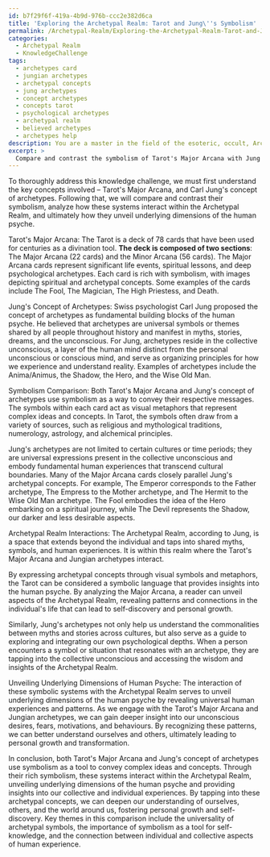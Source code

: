 ```yaml
---
id: b7f29f6f-419a-4b9d-976b-ccc2e382d6ca
title: 'Exploring the Archetypal Realm: Tarot and Jung\''s Symbolism'
permalink: /Archetypal-Realm/Exploring-the-Archetypal-Realm-Tarot-and-Jungs-Symbolism/
categories:
  - Archetypal Realm
  - KnowledgeChallenge
tags:
  - archetypes card
  - jungian archetypes
  - archetypal concepts
  - jung archetypes
  - concept archetypes
  - concepts tarot
  - psychological archetypes
  - archetypal realm
  - believed archetypes
  - archetypes help
description: You are a master in the field of the esoteric, occult, Archetypal Realm and Education. You are a writer of tests, challenges, books and deep knowledge on Archetypal Realm for initiates and students to gain deep insights and understanding from. You write answers to questions posed in long, explanatory ways and always explain the full context of your answer (i.e., related concepts, formulas, examples, or history), as well as the step-by-step thinking process you take to answer the challenges. Be rigorous and thorough, and summarize the key themes, ideas, and conclusions at the end.
excerpt: > 
  Compare and contrast the symbolism of Tarot's Major Arcana with Jung's concept of archetypes. Analyze how these symbolic systems interact and unveil underlying dimensions of human psyche within the Archetypal Realm.
---
```

To thoroughly address this knowledge challenge, we must first understand the key concepts involved – Tarot's Major Arcana, and Carl Jung's concept of archetypes. Following that, we will compare and contrast their symbolism, analyze how these systems interact within the Archetypal Realm, and ultimately how they unveil underlying dimensions of the human psyche.

Tarot's Major Arcana:
The Tarot is a deck of 78 cards that have been used for centuries as a divination tool. **The deck is composed of two sections**: The Major Arcana (22 cards) and the Minor Arcana (56 cards). The Major Arcana cards represent significant life events, spiritual lessons, and deep psychological archetypes. Each card is rich with symbolism, with images depicting spiritual and archetypal concepts. Some examples of the cards include The Fool, The Magician, The High Priestess, and Death.

Jung's Concept of Archetypes:
Swiss psychologist Carl Jung proposed the concept of archetypes as fundamental building blocks of the human psyche. He believed that archetypes are universal symbols or themes shared by all people throughout history and manifest in myths, stories, dreams, and the unconscious. For Jung, archetypes reside in the collective unconscious, a layer of the human mind distinct from the personal unconscious or conscious mind, and serve as organizing principles for how we experience and understand reality. Examples of archetypes include the Anima/Animus, the Shadow, the Hero, and the Wise Old Man.

Symbolism Comparison:
Both Tarot's Major Arcana and Jung's concept of archetypes use symbolism as a way to convey their respective messages. The symbols within each card act as visual metaphors that represent complex ideas and concepts. In Tarot, the symbols often draw from a variety of sources, such as religious and mythological traditions, numerology, astrology, and alchemical principles.

Jung's archetypes are not limited to certain cultures or time periods; they are universal expressions present in the collective unconscious and embody fundamental human experiences that transcend cultural boundaries. Many of the Major Arcana cards closely parallel Jung's archetypal concepts. For example, The Emperor corresponds to the Father archetype, The Empress to the Mother archetype, and The Hermit to the Wise Old Man archetype. The Fool embodies the idea of the Hero embarking on a spiritual journey, while The Devil represents the Shadow, our darker and less desirable aspects.

Archetypal Realm Interactions:
The Archetypal Realm, according to Jung, is a space that extends beyond the individual and taps into shared myths, symbols, and human experiences. It is within this realm where the Tarot's Major Arcana and Jungian archetypes interact.

By expressing archetypal concepts through visual symbols and metaphors, the Tarot can be considered a symbolic language that provides insights into the human psyche. By analyzing the Major Arcana, a reader can unveil aspects of the Archetypal Realm, revealing patterns and connections in the individual's life that can lead to self-discovery and personal growth. 

Similarly, Jung's archetypes not only help us understand the commonalities between myths and stories across cultures, but also serve as a guide to exploring and integrating our own psychological depths. When a person encounters a symbol or situation that resonates with an archetype, they are tapping into the collective unconscious and accessing the wisdom and insights of the Archetypal Realm.

Unveiling Underlying Dimensions of Human Psyche:
The interaction of these symbolic systems with the Archetypal Realm serves to unveil underlying dimensions of the human psyche by revealing universal human experiences and patterns. As we engage with the Tarot's Major Arcana and Jungian archetypes, we can gain deeper insight into our unconscious desires, fears, motivations, and behaviours. By recognizing these patterns, we can better understand ourselves and others, ultimately leading to personal growth and transformation.

In conclusion, both Tarot's Major Arcana and Jung's concept of archetypes use symbolism as a tool to convey complex ideas and concepts. Through their rich symbolism, these systems interact within the Archetypal Realm, unveiling underlying dimensions of the human psyche and providing insights into our collective and individual experiences. By tapping into these archetypal concepts, we can deepen our understanding of ourselves, others, and the world around us, fostering personal growth and self-discovery. Key themes in this comparison include the universality of archetypal symbols, the importance of symbolism as a tool for self-knowledge, and the connection between individual and collective aspects of human experience.

